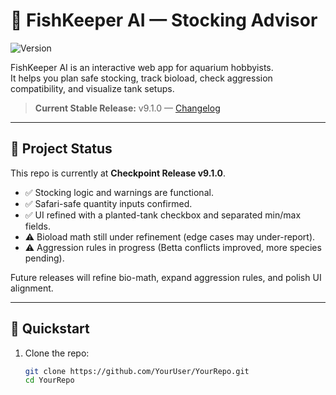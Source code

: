 # 🐠 FishKeeper AI — Stocking Advisor

![Version](https://img.shields.io/badge/version-v9.1.0-blue.svg)

FishKeeper AI is an interactive web app for aquarium hobbyists.  
It helps you plan safe stocking, track bioload, check aggression compatibility, and visualize tank setups.

> **Current Stable Release:** v9.1.0 — [Changelog](CHANGELOG.md)

---

## 📌 Project Status
This repo is currently at **Checkpoint Release v9.1.0**.  
- ✅ Stocking logic and warnings are functional.  
- ✅ Safari-safe quantity inputs confirmed.  
- ✅ UI refined with a planted-tank checkbox and separated min/max fields.  
- ⚠️ Bioload math still under refinement (edge cases may under-report).  
- ⚠️ Aggression rules in progress (Betta conflicts improved, more species pending).  

Future releases will refine bio-math, expand aggression rules, and polish UI alignment.

---

## 🚀 Quickstart

1. Clone the repo:
   ```bash
   git clone https://github.com/YourUser/YourRepo.git
   cd YourRepo